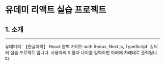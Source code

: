 # 유데미 리액트 실습 프로젝트

## 1. 소개

---

유데미의 '【한글자막】 React 완벽 가이드 with Redux, Next.js, TypeScript' 강의의 실습 프로젝트 입니다.
사용자의 이름과 나이를 입력하면 아래에 차례대로 출력됩니다.<br/>
